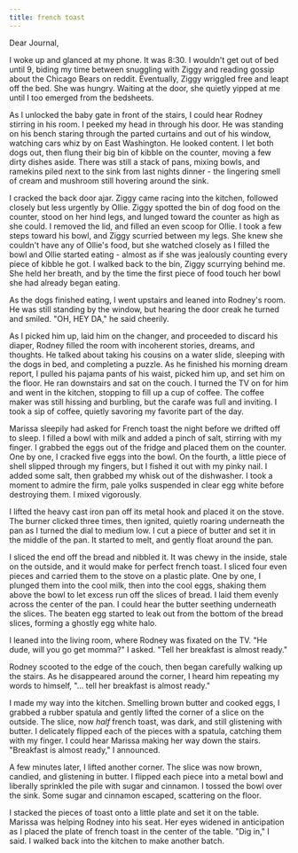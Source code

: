 ```yaml
---
title: french toast
---
```


Dear Journal,

I woke up and glanced at my phone. It was 8:30. I wouldn't get out of
bed until 9, biding my time between snuggling with Ziggy and reading
gossip about the Chicago Bears on reddit. Eventually, Ziggy wriggled
free and leapt off the bed. She was hungry. Waiting at the door, she
quietly yipped at me until I too emerged from the bedsheets.

As I unlocked the baby gate in front of the stairs, I could hear Rodney
stirring in his room. I peeked my head in through his door. He was
standing on his bench staring through the parted curtains and out of his
window, watching cars whiz by on East Washington. He looked content. I
let both dogs out, then flung their big bin of kibble on the counter,
moving a few dirty dishes aside. There was still a stack of pans, mixing
bowls, and ramekins piled next to the sink from last nights dinner - the
lingering smell of cream and mushroom still hovering around the sink.

I cracked the back door ajar. Ziggy came racing into the kitchen,
followed closely but less urgently by Ollie. Ziggy spotted the bin of
dog food on the counter, stood on her hind legs, and lunged toward the
counter as high as she could. I removed the lid, and filled an even
scoop for Ollie. I took a few steps toward his bowl, and Ziggy scurried
between my legs. She knew she couldn't have any of Ollie's food, but she
watched closely as I filled the bowl and Ollie started eating - almost
as if she was jealously counting every piece of kibble he got. I walked
back to the bin, Ziggy scurrying behind me. She held her breath, and by
the time the first piece of food touch her bowl she had already began
eating.

As the dogs finished eating, I went upstairs and leaned into Rodney's
room. He was still standing by the window, but hearing the door creak he
turned and smiled. "OH, HEY DA," he said cheerily.

As I picked him up, laid him on the changer, and proceeded to discard
his diaper, Rodney filled the room with incoherent stories, dreams, and
thoughts. He talked about taking his cousins on a water slide, sleeping
with the dogs in bed, and completing a puzzle. As he finished his
morning dream report, I pulled his pajama pants of his waist, picked him
up, and set him on the floor. He ran downstairs and sat on the couch. I
turned the TV on for him and went in the kitchen, stopping to fill up a
cup of coffee. The coffee maker was still hissing and burbling, but the
carafe was full and inviting. I took a sip of coffee, quietly savoring
my favorite part of the day.

Marissa sleepily had asked for French toast the night before we drifted
off to sleep. I filled a bowl with milk and added a pinch of salt,
stirring with my finger. I grabbed the eggs out of the fridge and placed
them on the counter. One by one, I cracked five eggs into the bowl. On
the fourth, a little piece of shell slipped through my fingers, but I
fished it out with my pinky nail. I added some salt, then grabbed my
whisk out of the dishwasher. I took a moment to admire the firm, pale
yolks suspended in clear egg white before destroying them. I mixed
vigorously.

I lifted the heavy cast iron pan off its metal hook and placed it on the
stove. The burner clicked three times, then ignited, quietly roaring
underneath the pan as I turned the dial to medium low. I cut a piece of
butter and set it in the middle of the pan. It started to melt, and
gently float around the pan.

I sliced the end off the bread and nibbled it. It was chewy in the
inside, stale on the outside, and it would make for perfect french
toast. I sliced four even pieces and carried them to the stove on a
plastic plate. One by one, I plunged them into the cool milk, then into
the cool eggs, shaking them above the bowl to let excess run off the
slices of bread. I laid them evenly across the center of the pan. I
could hear the butter seething underneath the slices. The beaten egg
started to leak out from the bottom of the bread slices, forming a
ghostly egg white halo.

I leaned into the living room, where Rodney was fixated on the TV. "He
dude, will you go get momma?" I asked. "Tell her breakfast is almost
ready."

Rodney scooted to the edge of the couch, then began carefully walking up
the stairs. As he disappeared around the corner, I heard him repeating
my words to himself, "… tell her breakfast is almost ready."

I made my way into the kitchen. Smelling brown butter and cooked eggs, I
grabbed a rubber spatula and gently lifted the corner of a slice on the
outside. The slice, now *half* french toast, was dark, and still
glistening with butter. I delicately flipped each of the pieces with a
spatula, catching them with my finger. I could hear Marissa making her
way down the stairs. "Breakfast is almost ready," I announced.

A few minutes later, I lifted another corner. The slice was now brown,
candied, and glistening in butter. I flipped each piece into a metal
bowl and liberally sprinkled the pile with sugar and cinnamon. I tossed
the bowl over the sink. Some sugar and cinnamon escaped, scattering on
the floor.

I stacked the pieces of toast onto a little plate and set it on the
table. Marissa was helping Rodney into his seat. Her eyes widened in
anticipation as I placed the plate of french toast in the center of the
table. "Dig in," I said. I walked back into the kitchen to make another
batch.

